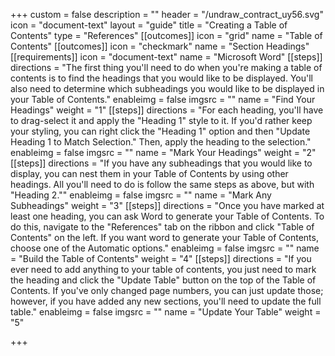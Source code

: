 +++
custom = false
description = ""
header = "/undraw_contract_uy56.svg"
icon = "document-text"
layout = "guide"
title = "Creating a Table of Contents"
type = "References"
[[outcomes]]
icon = "grid"
name = "Table of Contents"
[[outcomes]]
icon = "checkmark"
name = "Section Headings"
[[requirements]]
icon = "document-text"
name = "Microsoft Word"
[[steps]]
directions = "The first thing you'll need to do when you're making a table of contents is to find the headings that you would like to be displayed. You'll also need to determine which subheadings you would like to be displayed in your Table of Contents."
enableimg = false
imgsrc = ""
name = "Find Your Headings"
weight = "1"
[[steps]]
directions = "For each heading, you'll have to drag-select it and apply the \"Heading 1\" style to it. If you'd rather keep your styling, you can right click the \"Heading 1\" option and then \"Update Heading 1 to Match Selection.\" Then, apply the heading to the selection."
enableimg = false
imgsrc = ""
name = "Mark Your Headings"
weight = "2"
[[steps]]
directions = "If you have any subheadings that you would like to display, you can nest them in your Table of Contents by using other headings. All you'll need to do is follow the same steps as above, but with \"Heading 2.\""
enableimg = false
imgsrc = ""
name = "Mark Any Subheadings"
weight = "3"
[[steps]]
directions = "Once you have marked at least one heading, you can ask Word to generate your Table of Contents. To do this, navigate to the \"References\" tab on the ribbon and click \"Table of Contents\" on the left. If you want word to generate your Table of Contents, choose one of the Automatic options."
enableimg = false
imgsrc = ""
name = "Build the Table of Contents"
weight = "4"
[[steps]]
directions = "If you ever need to add anything to your table of contents, you just need to mark the heading and click the \"Update Table\" button on the top of the Table of Contents. If you've only changed page numbers, you can just update those; however, if you have added any new sections, you'll need to update the full table."
enableimg = false
imgsrc = ""
name = "Update Your Table"
weight = "5"

+++
